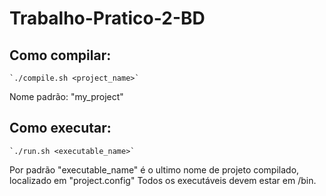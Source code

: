 # Trabalho-Pratico-2-BD

## Como compilar:
    `./compile.sh <project_name>`
Nome padrão: "my_project"

## Como executar:
    `./run.sh <executable_name>`
Por padrão "executable_name" é o ultimo nome de projeto compilado, localizado em "project.config"
Todos os executáveis devem estar em /bin.